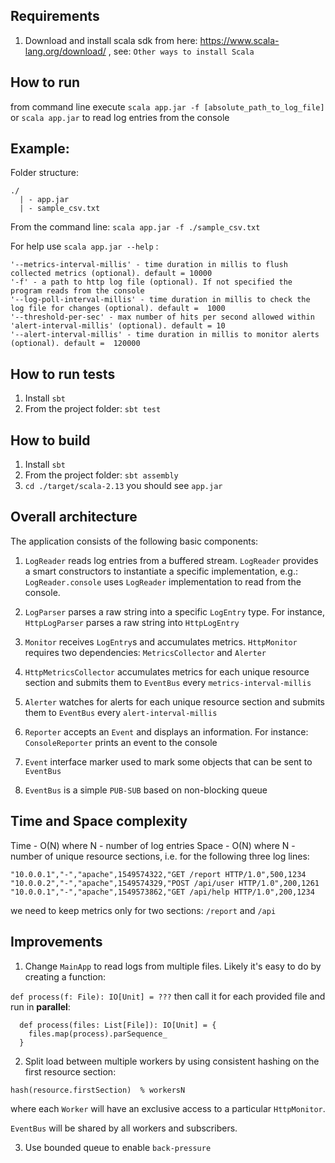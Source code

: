 ## Requirements

1) Download and install scala sdk from here:  https://www.scala-lang.org/download/ , see: `Other ways to install Scala`

## How to run

from command line execute `scala app.jar -f [absolute_path_to_log_file]` or 
`scala app.jar` to read log entries from the console

## Example:

Folder structure:

```
./
  | - app.jar
  | - sample_csv.txt
```

From the command line: `scala app.jar -f ./sample_csv.txt`

For help use `scala app.jar --help` : 

```
'--metrics-interval-millis' - time duration in millis to flush collected metrics (optional). default = 10000
'-f' - a path to http log file (optional). If not specified the program reads from the console
'--log-poll-interval-millis' - time duration in millis to check the log file for changes (optional). default =  1000
'--threshold-per-sec' - max number of hits per second allowed within 'alert-interval-millis' (optional). default = 10
'--alert-interval-millis' - time duration in millis to monitor alerts (optional). default =  120000
```

## How to run tests

1) Install `sbt`
2) From the project folder: `sbt test`


## How to build

1) Install `sbt`
2) From the project folder: `sbt assembly`
3) `cd ./target/scala-2.13` you should see  `app.jar`

## Overall architecture

The application consists of the following basic components:
1) `LogReader` reads log entries from a buffered stream. 
`LogReader` provides a smart constructors to instantiate a specific implementation, 
e.g.: `LogReader.console` uses `LogReader` implementation to read from the console.

2) `LogParser` parses a raw string into a specific `LogEntry` type. For instance, `HttpLogParser` parses a raw string into `HttpLogEntry`

3) `Monitor` receives `LogEntry`s and accumulates metrics. `HttpMonitor` requires two dependencies:  `MetricsCollector` and `Alerter`

4) `HttpMetricsCollector` accumulates metrics for each unique resource section and submits them to `EventBus` every `metrics-interval-millis`

5) `Alerter` watches for alerts for each unique resource section and submits them to `EventBus` every `alert-interval-millis`

6) `Reporter` accepts an `Event` and displays an information. For instance: `ConsoleReporter` prints an event to the console

7) `Event` interface marker used to mark some objects that can be sent to `EventBus`

8) `EventBus` is a  simple `PUB-SUB` based on non-blocking queue

## Time and Space complexity

Time - O(N) where N - number of log entries
Space - O(N) where N - number of unique resource sections, i.e. for the following three log lines:

```
"10.0.0.1","-","apache",1549574322,"GET /report HTTP/1.0",500,1234
"10.0.0.2","-","apache",1549574329,"POST /api/user HTTP/1.0",200,1261
"10.0.0.1","-","apache",1549573862,"GET /api/help HTTP/1.0",200,1234
```

we need to keep metrics only for two sections: `/report` and `/api`


## Improvements

1) Change `MainApp` to read logs from multiple files. Likely it's easy to do by creating a function:

`def process(f: File): IO[Unit] = ???` then call it for each provided file and run in **parallel**:

```
  def process(files: List[File]): IO[Unit] = {
    files.map(process).parSequence_
  }
```

2) Split load between multiple workers by using consistent hashing on the first resource section:

`hash(resource.firstSection)  % workersN`

where each `Worker` will have an exclusive access to a particular `HttpMonitor`.

`EventBus`  will be shared by all workers and subscribers.

3) Use bounded queue to enable `back-pressure`